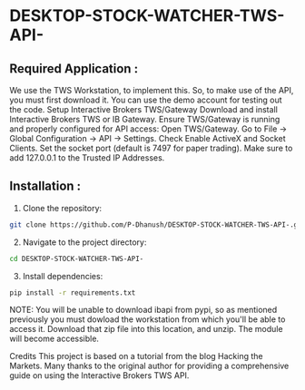# DESKTOP-STOCK-WATCHER-TWS-API-


## Required Application : 
We use the TWS Workstation, to implement this. So, to make use of the API, you must first download it. You can use the demo account for testing out the code.
Setup Interactive Brokers TWS/Gateway
Download and install Interactive Brokers TWS or IB Gateway.
Ensure TWS/Gateway is running and properly configured for API access:
Open TWS/Gateway.
Go to File -> Global Configuration -> API -> Settings.
Check Enable ActiveX and Socket Clients.
Set the socket port (default is 7497 for paper trading).
Make sure to add 127.0.0.1 to the Trusted IP Addresses.


## Installation :

1. Clone the repository:
```sh
git clone https://github.com/P-Dhanush/DESKTOP-STOCK-WATCHER-TWS-API-.git
```
2. Navigate to the project directory:
```sh
cd DESKTOP-STOCK-WATCHER-TWS-API-
```

3. Install dependencies:
```sh
pip install -r requirements.txt
```
NOTE: You will be unable to download ibapi from pypi, so as mentioned previously you must dowload the workstation from which you'll be able to access it. Download that zip file into this location, and unzip. The module will become accessible.

Credits
This project is based on a tutorial from the blog Hacking the Markets. Many thanks to the original author for providing a comprehensive guide on using the Interactive Brokers TWS API.

